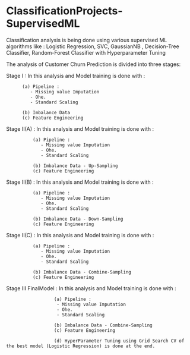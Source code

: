 # ClassificationProjects-SupervisedML
Classification analysis is being done using various supervised ML algorithms like : Logistic Regression, SVC, GaussianNB , Decision-Tree Classifier, 
Random-Forest Classifier with Hyperparameter Tuning

The analysis of Customer Churn Prediction is divided into three stages:

Stage I : In this analysis and Model training is done with : 
         
          (a) Pipeline : 
             - Missing value Imputation
             - Ohe.
             - Standard Scaling

          (b) Imbalance Data 
          (c) Feature Engineering

Stage II(A) : In this analysis and Model training is done with :

              (a) Pipeline : 
                 - Missing value Imputation
                 - Ohe.
                 - Standard Scaling

              (b) Imbalance Data - Up-Sampling
              (c) Feature Engineering

          
Stage II(B) : In this analysis and Model training is done with : 

              (a) Pipeline : 
                 - Missing value Imputation
                 - Ohe.
                 - Standard Scaling

              (b) Imbalance Data - Down-Sampling
              (c) Feature Engineering    

Stage II(C) : In this analysis and Model training is done with : 

              (a) Pipeline : 
                 - Missing value Imputation
                 - Ohe.
                 - Standard Scaling

              (b) Imbalance Data - Combine-Sampling
              (c) Feature Engineering 
              
Stage III FinalModel : In this analysis and Model training is done with : 

                      (a) Pipeline : 
                       - Missing value Imputation
                       - Ohe.
                       - Standard Scaling

                      (b) Imbalance Data - Combine-Sampling
                      (c) Feature Engineering   
                   
                      (d) HyperParameter Tuning using Grid Search CV of the best model (Logistic Regression) is done at the end.
